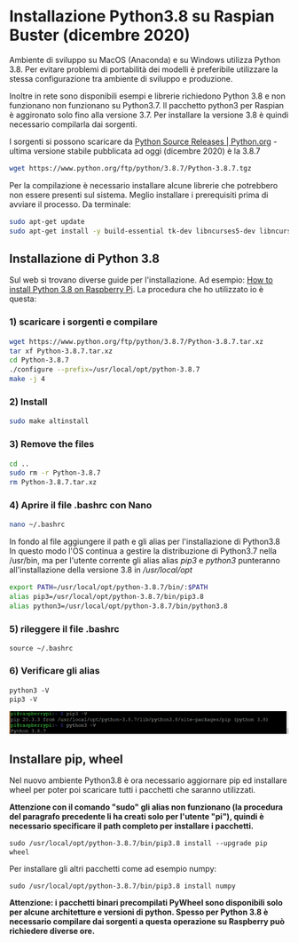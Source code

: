 # Installazione Python3.8 su Raspian Buster (dicembre 2020)

Ambiente di sviluppo su MacOS (Anaconda) e su Windows utilizza Python 3.8. Per evitare problemi di portabilità dei modelli è preferibile utilizzare la stessa configurazione tra ambiente di sviluppo e produzione.

Inoltre in rete sono disponibili esempi e librerie richiedono Python 3.8 e non funzionano non funzionano su Python3.7. ll pacchetto python3 per Raspian è aggironato solo fino alla versione 3.7. Per installare la versione 3.8 è quindi necessario compilarla dai sorgenti.  

I sorgenti si possono scaricare da [Python Source Releases | Python.org](https://www.python.org/downloads/source/) - ultima versione stabile pubblicata ad oggi (dicembre 2020) è la 3.8.7

```Bash
wget https://www.python.org/ftp/python/3.8.7/Python-3.8.7.tgz
```

Per la compilazione è necessario installare alcune librerie che potrebbero non essere presenti sul sistema. Meglio installare i prerequisiti prima di avviare il processo. Da terminale:

```bash
sudo apt-get update
sudo apt-get install -y build-essential tk-dev libncurses5-dev libncursesw5-dev libreadline6-dev libdb5.3-dev libgdbm-dev libsqlite3-dev libssl-dev libbz2-dev libexpat1-dev liblzma-dev zlib1g-dev libffi-dev
```

## Installazione di Python 3.8

Sul web si trovano diverse guide per l'installazione.  Ad esempio: [How to install Python 3.8 on Raspberry Pi](https://www.ramoonus.nl/2019/10/23/how-to-install-python-3-8-on-raspberry-pi/). La procedura che ho utilizzato io è questa:

### 1) scaricare i sorgenti e compilare

```bash
wget https://www.python.org/ftp/python/3.8.7/Python-3.8.7.tar.xz
tar xf Python-3.8.7.tar.xz
cd Python-3.8.7
./configure --prefix=/usr/local/opt/python-3.8.7
make -j 4
```

### 2) Install

```bash
sudo make altinstall
```

### 3) Remove the files

```bash
cd ..
sudo rm -r Python-3.8.7
rm Python-3.8.7.tar.xz
```

### 4) Aprire il file .bashrc con Nano

```bash
nano ~/.bashrc
```

In fondo al file aggiungere il path e gli alias per l'installazione di Python3.8 In questo modo l'OS continua a gestire la distribuzione di Python3.7 nella /usr/bin, ma per l'utente corrente gli alias alias _pip3_ e _python3_ punteranno all'installazione della versione 3.8 in  _/usr/local/opt_

```bash
export PATH=/usr/local/opt/python-3.8.7/bin/:$PATH
alias pip3=/usr/local/opt/python-3.8.7/bin/pip3.8
alias python3=/usr/local/opt/python-3.8.7/bin/python3.8
```

### 5) rileggere il file .bashrc

```shell
source ~/.bashrc
```

### 6) Verificare gli alias

```shell
python3 -V
pip3 -V
```

![image-20210108140837948](../media/python38_alias.png)

## Installare pip, wheel

Nel nuovo ambiente Python3.8 è ora necessario aggiornare pip ed installare wheel per poter poi scaricare tutti i pacchetti che saranno utilizzati.

**Attenzione con il comando "sudo" gli alias non funzionano (la procedura del paragrafo precedente li ha creati solo per l'utente "pi"), quindi è necessario specificare il path completo per installare i pacchetti.**

```shell
sudo /usr/local/opt/python-3.8.7/bin/pip3.8 install --upgrade pip wheel
```

Per installare gli altri pacchetti come ad esempio numpy:

```shell
sudo /usr/local/opt/python-3.8.7/bin/pip3.8 install numpy
```

**Attenzione: i pacchetti binari precompilati PyWheel sono disponibili solo per alcune architetture e versioni di python. Spesso per Python 3.8 è necessario compilare dai sorgenti a questa operazione su Raspberry può richiedere diverse ore.**
